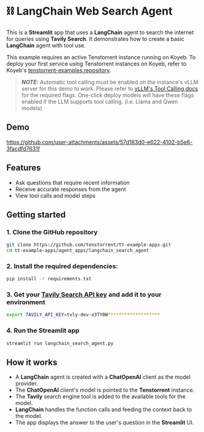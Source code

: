 # ⛓️ LangChain Web Search Agent
This is a **Streamlit** app that uses a **LangChain** agent to search the internet for queries using **Tavily Search**.  It demonstrates how to create a basic **LangChain** agent with tool use.

This example requires an active Tenstorrent instance running on Koyeb.  To deploy your first service using Tenstorrent instances on Koyeb, refer to Koyeb's [tenstorrent-examples repository](https://github.com/koyeb/tenstorrent-examples).  

> **_NOTE:_** Automatic tool calling must be enabled on the instance's vLLM server for this demo to work.  Please refer to [vLLM's Tool Calling docs](https://docs.vllm.ai/en/stable/features/tool_calling.html#automatic-function-calling) for the required flags.  One-click deploy models will have these flags enabled if the LLM supports tool calling. (i.e. Llama and Qwen models)

## Demo

https://github.com/user-attachments/assets/57d183d0-e622-4102-b5e6-3facdfd7631f

## Features
- Ask questions that require recent information
- Receive accurate responses from the agent
- View tool calls and model steps

## Getting started

### 1. Clone the GitHub repository
```bash
git clone https://github.com/tenstorrent/tt-example-apps.git
cd tt-example-apps/agent_apps/langchain_search_agent
```

### 2. Install the required dependencies:
```bash
pip install -r requirements.txt
```

### 3. Get your [Tavily Search API key](https://tavily.com/) and add it to your environment
```bash
export TAVILY_API_KEY=tvly-dev-x3TY0W*******************
```

### 4. Run the Streamlit app
```bash
streamlit run langchain_search_agent.py
```

## How it works

- A **LangChain** agent is created with a **ChatOpenAI** client as the model provider.
- The **ChatOpenAI** client's model is pointed to the **Tenstorrent** instance.
- The **Tavily** search engine tool is added to the available tools for the model.
- **LangChain** handles the function calls and feeding the context back to the model.
- The app displays the answer to the user's question in the **Streamlit** UI.

